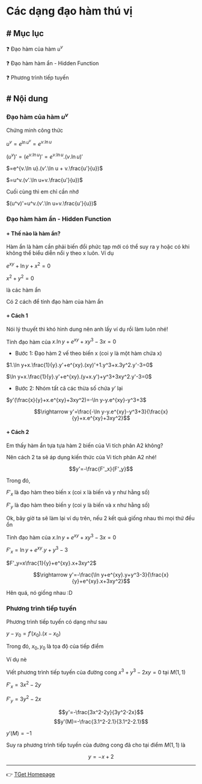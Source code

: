 # Các dạng đạo hàm thú vị
## # Mục lục
:question: Đạo hàm của hàm $u^v$

:question: Đạo hàm hàm ẩn - Hidden Function

:question: Phương trình tiếp tuyến

## # Nội dung
### Đạo hàm của hàm $u^v$

Chứng minh công thức

$u^v=e^{\ln u^v}=e^{v.\ln u}$

$(u^v)'=(e^{v.\ln u})'=e^{v.\ln u}.(v.\ln u)'$

$=e^{v.\ln u}.(v'.\ln u + v.\frac{u'}{u})$

$=u^v.(v'.\ln u+v.\frac{u'}{u})$

Cuối cùng thì em chỉ cần nhớ

$(u^v)'=u^v.(v'.\ln u+v.\frac{u'}{u})$

### Đạo hàm hàm ẩn - Hidden Function
#### + Thế nào là hàm ẩn?
Hàm ẩn là hàm cần phải biến đổi phức tạp mới có thể suy ra y hoặc có khi không thể biểu diễn nổi y theo x luôn. Ví dụ

$e^{xy}+\ln y+x^2=0$

$x^2+y^2=0$

là các hàm ẩn

Có 2 cách để tính đạo hàm của hàm ẩn

#### + Cách 1
Nói lý thuyết thì khó hình dung nên anh lấy ví dụ rồi làm luôn nhé!

Tính đạo hàm của $x.\ln y+e^{xy}+xy^3-3x=0$

- Bước 1: Đạo hàm 2 vế theo biến x (coi y là một hàm chứa x)

$1.\ln y+x.\frac{1}{y}.y'+e^{xy}.(xy)'+1.y^3+x.3y^2.y'-3=0$

$\ln y+x.\frac{1}{y}.y'+e^{xy}.(y+x.y')+y^3+3xy^2.y'-3=0$

- Bước 2: Nhóm tất cả các thừa số chứa $y'$ lại

$y'(\frac{x}{y}+x.e^{xy}+3xy^2)=-\ln y-y.e^{xy}-y^3+3$

$$\rightarrow y'=\frac{-\ln y-y.e^{xy}-y^3+3}{\frac{x}{y}+x.e^{xy}+3xy^2}$$


#### + Cách 2
Em thấy hàm ẩn tựa tựa hàm 2 biến của Vi tích phân A2 không?

Nên cách 2 ta sẽ áp dụng kiến thức của Vi tích phân A2 nhé!

$$y'=-\frac{F'_x}{F'_y}$$

Trong đó, 

$F'_x$ là đạo hàm theo biến x (coi x là biến và y như hằng số)

$F'_y$ là đạo hàm theo biến y (coi y là biến và x như hằng số)

Ok, bây giờ ta sẽ làm lại ví dụ trên, nếu 2 kết quả giống nhau thì mọi thứ đều ổn

Tính đạo hàm của $x.\ln y+e^{xy}+xy^3-3x=0$

$F'_x=\ln y+e^{xy}.y+y^3-3$

$F'_y=x\frac{1}{y}+e^{xy}.x+3xy^2$

$$\rightarrow y'=-\frac{\ln y+e^{xy}.y+y^3-3}{\frac{x}{y}+e^{xy}.x+3xy^2}$$

Hên quá, nó giống nhau :D

### Phương trình tiếp tuyến
Phương trình tiếp tuyến có dạng như sau

$y-y_0=f'(x_0).(x-x_0)$

Trong đó, $x_0, y_0$ là tọa độ của tiếp điểm

Ví dụ nè

Viết phương trình tiếp tuyến của đường cong $x^3+y^3-2xy=0$ tại $M(1,1)$

$F'_x=3x^2-2y$

$F'_y=3y^2-2x$

$$y'=-\frac{3x^2-2y}{3y^2-2x}$$
$$y'(M)=-\frac{3.1^2-2.1}{3.1^2-2.1}$$

$y'(M)=-1$

Suy ra phương trình tiếp tuyến của đường cong đã cho tại điểm $M(1,1)$ là

$$y=-x+2$$

___
:point_right: [TGet Homepage](/#vi-tích-phân-a1-calculus-a1)
